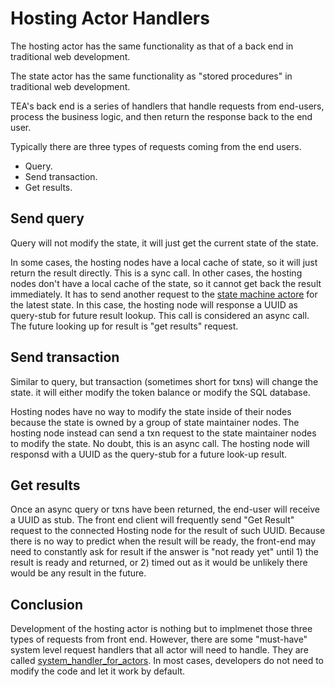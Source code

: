 # Hosting Actor Handlers

The hosting actor has the same functionality as that of a back end in traditional web development.

The state actor has the same functionality as "stored procedures" in traditional web development.

TEA's back end is a series of handlers that handle requests from end-users, process the business logic, and then return the response back to the end user.

Typically there are three types of requests coming from the end users.

* Query.
* Send transaction.
* Get results.

## Send query

Query will not modify the state, it will just get the current state of the state.

In some cases, the hosting nodes have a local cache of state, so it will just return the result directly. This is a sync call. In other cases, the hosting nodes don't have a local cache of the state, so it cannot get back the result immediately. It has to send another request to the [state machine actore](state_machine_actor.md) for the latest state. In this case, the hosting node will response a UUID as query-stub for future result lookup. This call is considered an async call. The future looking up for result is "get results" request.

## Send transaction

Similar to query, but transaction (sometimes short for txns) will change the state. it will either modify the token balance or modify the SQL database.

Hosting nodes have no way to modify the state inside of their nodes because the state is owned by a group of state maintainer nodes. The hosting node instead can send a txn request to the state maintainer nodes to modify the state. No doubt, this is an async call. The hosting node will responsd with a UUID as the query-stub for a future look-up result.

## Get results

Once an async query or txns have been returned, the end-user will receive a UUID as stub. The front end client will frequently send "Get Result" request to the connected Hosting node for the result of such UUID. Because there is no way to predict when the result will be ready, the front-end may need to constantly ask for result if the answer is "not ready yet" until 1) the result is ready and returned, or 2) timed out as it would be unlikely there would be any result in the future.

## Conclusion

Development of the hosting actor is nothing but to implmenet those three types of requests from front end. However, there are some "must-have" system level request handlers that all actor will need to handle. They are called [system_handler_for_actors](../../dev_portal_design/system_handler_for_actors.md). In most cases, developers do not need to modify the code and let it work by default.
